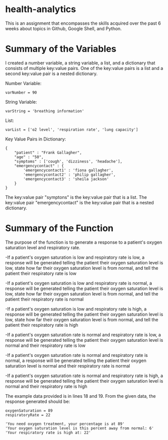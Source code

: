 # health-analytics
This is an assignment that encompasses the skills acquired over the past 6 weeks about topics in Github, Google Shell, and Python.

# Summary of the Variables
I created a number variable, a string variable, a list, and a dictionary that consists of multiple key:value pairs. One of the key:value pairs is a list and a second key:value pair is a nested dictionary. 

Number Variable: 
```
varNumber = 90
```
String Variable:
```
varString = 'breathing information'
```
List: 
```
varList = ['o2 level', 'respiration rate', 'lung capacity']
```
Key Value Pairs in Dictionary:
```
{
    "patient" : "Frank Gallagher",
    "age" : "50",
    "symptoms" : ['cough', 'dizziness', 'headache'],
    "emergencycontact" : {
        'emergencycontact1' : 'fiona gallagher',
        'emergencycontact2' : 'philip gallagher',
        'emergencycontact3' : 'sheila jackson'
    }
}
```
The key:value pair "symptons" is the key:value pair that is a list. The key:value pair "emergencycontact" is the key:value pair that is a nested dictionary. 

# Summary of the Function

The purpose of the function is to generate a response to a patient's oxygen saturation level and respiratory rate. 

-If a patient's oxygen saturation is low and respiratory rate is low, a response will be generated telling the patient their oxygen saturation level is low, state how far their oxygen saturation level is from normal, and tell the patient their respiratory rate is low

-If a patient's oxygen saturation is low and respiratory rate is normal, a response will be generated telling the patient their oxygen saturation level is low, state how far their oxygen saturation level is from normal, and tell the patient their respiratory rate is normal

-If a patient's oxygen saturation is low and respiratory rate is high, a response will be generated telling the patient their oxygen saturation level is low, state how far their oxygen saturation level is from normal, and tell the patient their respiratory rate is high

-If a patient's oxygen saturation rate is normal and respiratory rate is low, a response will be generated telling the patient their oxygen saturation level is normal and their respiratory rate is low

-If a patient's oxygen saturation rate is normal and respiratory rate is normal, a response will be generated telling the patient their oxygen saturation level is normal and their respiratory rate is normal

-If a patient's oxygen saturation rate is normal and respiratory rate is high, a response will be generated telling the patient their oxygen saturation level is normal and their respiratory rate is high

The example data provided is in lines 18 and 19. From the given data, the response generated should be:
```
oxygenSaturation = 89
respiratoryRate = 22

'You need oxygen treatment, your percentage is at 89'
'Your oxygen saturation level is this percent away from normal: 6'
'Your respiratory rate is high at: 22'